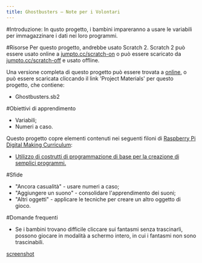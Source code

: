 ```yaml
---
title: Ghostbusters – Note per i Volontari
---
```


#Introduzione:
In qusto progetto, i bambini impareranno a usare le variabili per immagazzinare i dati nei loro programmi.

#Risorse
Per questo progetto, andrebbe usato Scratch 2. Scratch 2 può essere usato online a [jumpto.cc/scratch-on](http://jumpto.cc/scratch-on) o può essere scaricato da [jumpto.cc/scratch-off](http://jumpto.cc/scratch-off) e usato offline.

Una versione completa di questo progetto può essere trovata a <a href="http://scratch.mit.edu/projects/60787262">online</a>, o può essere scaricata cliccando il link 'Project Materials' per questo progetto, che contiene:

+ Ghostbusters.sb2

#Obiettivi di apprendimento
+ Variabili;
+ Numeri a caso.

Questo progetto copre elementi contenuti nei seguenti filoni di [Raspberry Pi Digital Making Curriculum](http://rpf.io/curriculum):

+ [Utilizzo di costrutti di programmazione di base per la creazione di semplici programmi.](https://www.raspberrypi.org/curriculum/programming/creator)

#Sfide
+ "Ancora casualità" - usare numeri a caso;
+ "Aggiungere un suono" - consolidare l'apprendimento dei suoni;
+ "Altri oggetti" - applicare le tecniche per creare un altro oggetto di gioco.

#Domande frequenti
+ Se i bambini trovano difficile cliccare sui fantasmi senza trascinarli, possono giocare in modalità a schermo intero, in cui i fantasmi non sono trascinabili.

[screenshot](images/ghost-fullscreen.png)